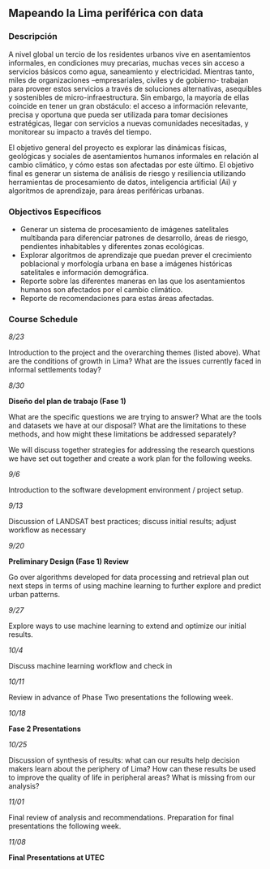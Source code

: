 ## Mapeando la Lima periférica con data

### Descripción
A nivel global un tercio de los residentes urbanos vive en asentamientos informales, en condiciones muy precarias, muchas veces sin acceso a servicios básicos como agua, saneamiento y electricidad. Mientras tanto, miles de organizaciones –empresariales, civiles y de gobierno- trabajan para proveer estos servicios a través de soluciones alternativas, asequibles y sostenibles de micro-infraestructura. Sin embargo, la mayoría de ellas coincide en tener un gran obstáculo: el acceso a información relevante, precisa y oportuna que pueda ser utilizada para tomar decisiones estratégicas, llegar con servicios a nuevas comunidades necesitadas, y monitorear su impacto a través del tiempo.

El objetivo general del proyecto es explorar las dinámicas físicas, geológicas y sociales de asentamientos humanos informales en relación al cambio climático, y cómo estas son afectadas por este último. El objetivo final es generar un sistema de análisis de riesgo y resiliencia utilizando herramientas de procesamiento de datos, inteligencia artificial (Ai) y algoritmos de aprendizaje, para áreas periféricas urbanas.

### Objectivos Específicos
- Generar un sistema de procesamiento de imágenes satelitales multibanda para diferenciar patrones de desarrollo, áreas de riesgo, pendientes inhabitables y diferentes zonas ecológicas.
- Explorar algoritmos de aprendizaje que puedan prever el crecimiento poblacional y morfología urbana en base a imágenes históricas satelitales e información demográfica.
- Reporte sobre las diferentes maneras en las que los asentamientos humanos son afectados por el cambio climático.
- Reporte de recomendaciones para estas áreas afectadas.

### Course Schedule
*8/23*

Introduction to the project and the overarching themes (listed above). What are the conditions of growth in Lima? What are the issues currently faced in informal settlements today?

*8/30*

**Diseño del plan de trabajo (Fase 1)**


What are the specific questions we are trying to answer? What are the tools and datasets we have at our disposal? What are the limitations to these methods, and how might these limitations be addressed separately?

We will discuss together strategies for addressing the research questions we have set out together and create a work plan for the following weeks.

*9/6*

Introduction to the software development environment / project setup.

*9/13*

Discussion of LANDSAT best practices; discuss initial results; adjust workflow as necessary

*9/20*

**Preliminary Design (Fase 1) Review**


Go over algorithms developed for data processing and retrieval plan out next steps in terms of using machine learning to further explore and predict urban patterns.

*9/27*

Explore ways to use machine learning to extend and optimize our initial results.

*10/4*

Discuss machine learning workflow and check in

*10/11*

Review in advance of Phase Two presentations the following week.

*10/18*

**Fase 2 Presentations**

*10/25*

Discussion of synthesis of results: what can our results help decision makers learn about the periphery of Lima? How can these results be used to improve the quality of life in peripheral areas? What is missing from our analysis?

*11/01*

Final review of analysis and recommendations. Preparation for final presentations the following week.

*11/08*

**Final Presentations at UTEC**

